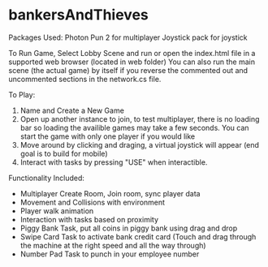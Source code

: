 # bankersAndThieves

Packages Used:
Photon Pun 2 for multiplayer
Joystick pack for joystick

To Run Game, Select Lobby Scene and run or open the index.html file in a supported web browser (located in web folder)
You can also run the main scene (the actual game) by itself if you reverse the commented out and uncommented sections in the network.cs file.

To Play:
1. Name and Create a New Game
2. Open up another instance to join, to test multiplayer, there is no loading bar so loading the availible games may take a few seconds. You can start the game with only one player if you would like
3. Move around by clicking and draging, a virtual joystick will appear (end goal is to build for mobile)
4. Interact with tasks by pressing "USE" when interactible.

Functionality Included:
- Multiplayer Create Room, Join room, sync player data
- Movement and Collisions with environment
- Player walk animation
- Interaction with tasks based on proximity
- Piggy Bank Task, put all coins in piggy bank using drag and drop
- Swipe Card Task to activate bank credit card (Touch and drag through the machine at the right speed and all the way through)
- Number Pad Task to punch in your employee number
